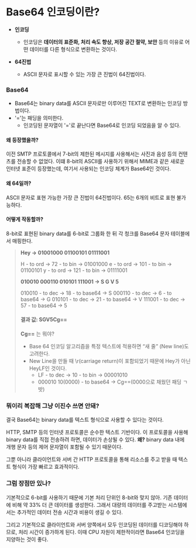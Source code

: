 # Base64 인코딩이란?

- **인코딩**
    - 인코딩은 **데이터의 표준화, 처리 속도 향상, 저장 공간 절약, 보안** 등의 이유로 어떤 데이터를 다른 형식으로 변환하는 것이다. 

- **64진법**
    - ASCII 문자로 표시할 수 있는 가장 큰 진법이 64진법이다.

### Base64
- Base64는 binary data를 ASCII 문자로만 이루어진 TEXT로 변환하는 인코딩 방법이다.
- '='는 패딩을 의미한다.
    - 인코딩된 문자열이 '='로 끝난다면 Base64로 인코딩 되었음을 알 수 있다.

#### 왜 등장했을까?
이전 SMTP 프로토콜에서 7-bit의 제한된 메시지를 사용해서는 사진과 음성 등의 컨텐츠를 전송할 수 없었다. 이떄 8-bit의 ASCII를 사용하기 위해서 MIME과 같은 새로운 인터넷 표준이 등장했는데, 여기서 사용되는 인코딩 체계가 Base64인 것이다.

#### 왜 64일까?
ASCII 문자로 표현 가능한 가장 큰 진법이 64진법이다. 65는 6개의 비트로 표현 불가능하다.

#### 어떻게 작동할까?
8-bit로 표현된 binary data를 6-bit로 그룹화 한 뒤 각 청크를 Base64 문자 테이블에서 매핑한다.

>**Hey -> 01001000 01100101 01111001**
>
>H - to ord -> 72  - to bin -> 01001000
>e - to ord -> 101 - to bin -> 01100101
>y - to ord -> 121 - to bin -> 01111001
>
>**010010 000110 010101 111001 -> S G V 5**
>
>010010 - to dec -> 18 - to base64 -> S
>000110 - to dec -> 6  - to base64 -> G
>010101 - to dec -> 21 - to base64 -> V
>111001 - to dec -> 57 - to base64 -> 5
>
>
>#### 결과 값: SGV5Cg==
>
>**Cg==** 는 뭐야?
>- Base 64 인코딩 알고리즘을 특정 텍스트에 적용하면 “새 줄” (New line)도 고려한다.
>- New Line을 만들 때 \r(carriage return)이 포함되었기 때문에 Hey가 아닌 HeyLF인 것이다.
>   - LF - to dec -> 10 - to bin -> 00001010
>   - 000010 10(0000) - to base64 -> Cg==(0000으로 채웠던 패딩 ㄱ밧)



### 뭐이리 복잡해 그냥 이진수 쓰면 안돼?
결국 Base64는 binary data를 텍스트 형식으로 사용할 수 있다는 것이다.

HTTP, SMTP 등의 인터넷 프로토콜은 순수한 텍스트 기반이다. 이 프로토콜을 사용해 binary data를 직접 전송하려 하면, 데이터가 손상될 수 있다. **왜?** binary data 내에 개행 문자 등의 제어 문자열이 포함될 수 있기 때문이다.

그뿐 아니라 클라이언트와 서버 간 HTTP 프로토콜을 통해 리소스를 주고 받을 때 텍스트 형식이 가장 빠르고 효과적이다.

### 그럼 장점만 있나?
기본적으로 6-bit를 사용하기 때문에 기본 처리 단위인 8-bit와 맞지 않아. 기존 데이터에 비해 약 33% 더 큰 데이터를 생성한다. 그래서 대량의 데이터를 주고받는 시스템에서는 추가적인 데이터 전송 시간과 비용이 생길 수 있다.

그리고 기본적으로 클라이언트와 서버 양쪽에서 모두 인코딩된 데이터를 디코딩해야 하므로, 처리 시간이 증가하게 된다. 이때 CPU 자원이 제한적이라면 Base64 인코딩을 지양하는 것이 좋다.

